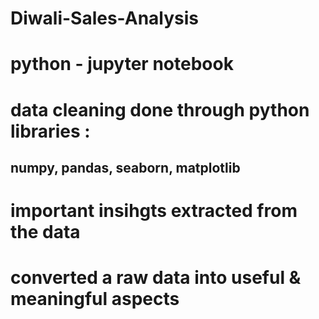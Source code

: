 # Diwali-Sales-Analysis
# python - jupyter notebook
# data cleaning done through python libraries :
##    numpy, pandas, seaborn, matplotlib
 
# important insihgts extracted from the data
# converted a raw data into useful & meaningful aspects
